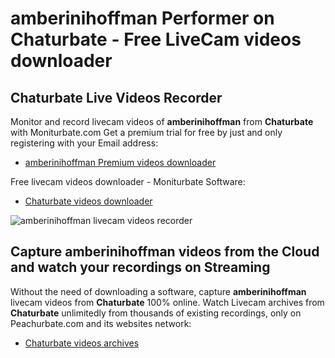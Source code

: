 # amberinihoffman Performer on Chaturbate - Free LiveCam videos downloader

## Chaturbate Live Videos Recorder

Monitor and record livecam videos of **amberinihoffman** from **Chaturbate** with Moniturbate.com
Get a premium trial for free by just and only registering with your Email address:
* [amberinihoffman Premium videos downloader](https://moniturbate.com/request-demo-licence-key.html)

Free livecam videos downloader - Moniturbate Software:
* [Chaturbate videos downloader](https://moniturbate.com/moniturbate-download-software.html)

![amberinihoffman livecam videos recorder](https://peachurnet.com/templates/moniturbate-software.png)


## Capture amberinihoffman videos from the Cloud and watch your recordings on Streaming

Without the need of downloading a software, capture **amberinihoffman** livecam videos from **Chaturbate** 100% online.
Watch Livecam archives from **Chaturbate** unlimitedly from thousands of existing recordings, only on Peachurbate.com and its websites network:
* [Chaturbate videos archives](https://peachurnet.com/)
